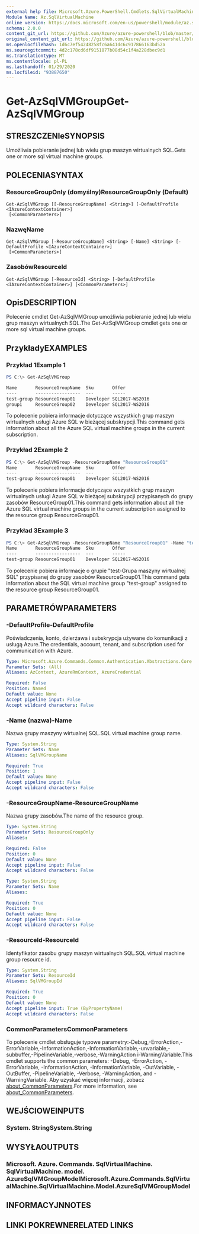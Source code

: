 ```yaml
---
external help file: Microsoft.Azure.PowerShell.Cmdlets.SqlVirtualMachine.dll-Help.xml
Module Name: Az.SqlVirtualMachine
online version: https://docs.microsoft.com/en-us/powershell/module/az.sqlvirtualmachine/get-azsqlvmgroup
schema: 2.0.0
content_git_url: https://github.com/Azure/azure-powershell/blob/master/src/SqlVirtualMachine/SqlVirtualMachine/help/Get-AzSqlVMGroup.md
original_content_git_url: https://github.com/Azure/azure-powershell/blob/master/src/SqlVirtualMachine/SqlVirtualMachine/help/Get-AzSqlVMGroup.md
ms.openlocfilehash: 1d6c7ef54248258fc6a641dc6c917866163bd52a
ms.sourcegitcommit: 4d2c178cd6df9151877b08d54c1f4a228dbec9d1
ms.translationtype: MT
ms.contentlocale: pl-PL
ms.lasthandoff: 01/29/2020
ms.locfileid: "93887650"
---
```

# <span data-ttu-id="0f59f-101">Get-AzSqlVMGroup</span><span class="sxs-lookup"><span data-stu-id="0f59f-101">Get-AzSqlVMGroup</span></span>

## <span data-ttu-id="0f59f-102">STRESZCZENIe</span><span class="sxs-lookup"><span data-stu-id="0f59f-102">SYNOPSIS</span></span>
<span data-ttu-id="0f59f-103">Umożliwia pobieranie jednej lub wielu grup maszyn wirtualnych SQL.</span><span class="sxs-lookup"><span data-stu-id="0f59f-103">Gets one or more sql virtual machine groups.</span></span>

## <span data-ttu-id="0f59f-104">POLECENIA</span><span class="sxs-lookup"><span data-stu-id="0f59f-104">SYNTAX</span></span>

### <span data-ttu-id="0f59f-105">ResourceGroupOnly (domyślny)</span><span class="sxs-lookup"><span data-stu-id="0f59f-105">ResourceGroupOnly (Default)</span></span>
```
Get-AzSqlVMGroup [[-ResourceGroupName] <String>] [-DefaultProfile <IAzureContextContainer>]
 [<CommonParameters>]
```

### <span data-ttu-id="0f59f-106">Nazwę</span><span class="sxs-lookup"><span data-stu-id="0f59f-106">Name</span></span>
```
Get-AzSqlVMGroup [-ResourceGroupName] <String> [-Name] <String> [-DefaultProfile <IAzureContextContainer>]
 [<CommonParameters>]
```

### <span data-ttu-id="0f59f-107">Zasobów</span><span class="sxs-lookup"><span data-stu-id="0f59f-107">ResourceId</span></span>
```
Get-AzSqlVMGroup [-ResourceId] <String> [-DefaultProfile <IAzureContextContainer>] [<CommonParameters>]
```

## <span data-ttu-id="0f59f-108">Opis</span><span class="sxs-lookup"><span data-stu-id="0f59f-108">DESCRIPTION</span></span>
<span data-ttu-id="0f59f-109">Polecenie cmdlet Get-AzSqlVMGroup umożliwia pobieranie jednej lub wielu grup maszyn wirtualnych SQL.</span><span class="sxs-lookup"><span data-stu-id="0f59f-109">The Get-AzSqlVMGroup cmdlet gets one or more sql virtual machine groups.</span></span>

## <span data-ttu-id="0f59f-110">Przykłady</span><span class="sxs-lookup"><span data-stu-id="0f59f-110">EXAMPLES</span></span>

### <span data-ttu-id="0f59f-111">Przykład 1</span><span class="sxs-lookup"><span data-stu-id="0f59f-111">Example 1</span></span>
```powershell
PS C:\> Get-AzSqlVMGroup

Name       ResourceGroupName  Sku       Offer
----       -----------------  ---       -----
test-group ResourceGroup01    Developer SQL2017-WS2016
group1     ResourceGroup02    Developer SQL2017-WS2016
```

<span data-ttu-id="0f59f-112">To polecenie pobiera informacje dotyczące wszystkich grup maszyn wirtualnych usługi Azure SQL w bieżącej subskrypcji.</span><span class="sxs-lookup"><span data-stu-id="0f59f-112">This command gets information about all the Azure SQL virtual machine groups in the current subscription.</span></span>

### <span data-ttu-id="0f59f-113">Przykład 2</span><span class="sxs-lookup"><span data-stu-id="0f59f-113">Example 2</span></span>
```powershell
PS C:\> Get-AzSqlVMGroup -ResourceGroupName "ResourceGroup01"
Name       ResourceGroupName  Sku       Offer
----       -----------------  ---       -----
test-group ResourceGroup01    Developer SQL2017-WS2016
```

<span data-ttu-id="0f59f-114">To polecenie pobiera informacje dotyczące wszystkich grup maszyn wirtualnych usługi Azure SQL w bieżącej subskrypcji przypisanych do grupy zasobów ResourceGroup01.</span><span class="sxs-lookup"><span data-stu-id="0f59f-114">This command gets information about all the Azure SQL virtual machine groups in the current subscription assigned to the resource group ResourceGroup01.</span></span>

### <span data-ttu-id="0f59f-115">Przykład 3</span><span class="sxs-lookup"><span data-stu-id="0f59f-115">Example 3</span></span>
```powershell
PS C:\> Get-AzSqlVMGroup -ResourceGroupName "ResourceGroup01" -Name "test-group"
Name       ResourceGroupName  Sku       Offer
----       -----------------  ---       -----
test-group ResourceGroup01    Developer SQL2017-WS2016
```

<span data-ttu-id="0f59f-116">To polecenie pobiera informacje o grupie "test-Grupa maszyny wirtualnej SQL" przypisanej do grupy zasobów ResourceGroup01.</span><span class="sxs-lookup"><span data-stu-id="0f59f-116">This command gets information about the SQL virtual machine group "test-group" assigned to the resource group ResourceGroup01.</span></span>

## <span data-ttu-id="0f59f-117">PARAMETRÓW</span><span class="sxs-lookup"><span data-stu-id="0f59f-117">PARAMETERS</span></span>

### <span data-ttu-id="0f59f-118">-DefaultProfile</span><span class="sxs-lookup"><span data-stu-id="0f59f-118">-DefaultProfile</span></span>
<span data-ttu-id="0f59f-119">Poświadczenia, konto, dzierżawa i subskrypcja używane do komunikacji z usługą Azure.</span><span class="sxs-lookup"><span data-stu-id="0f59f-119">The credentials, account, tenant, and subscription used for communication with Azure.</span></span>

```yaml
Type: Microsoft.Azure.Commands.Common.Authentication.Abstractions.Core.IAzureContextContainer
Parameter Sets: (All)
Aliases: AzContext, AzureRmContext, AzureCredential

Required: False
Position: Named
Default value: None
Accept pipeline input: False
Accept wildcard characters: False
```

### <span data-ttu-id="0f59f-120">-Name (nazwa)</span><span class="sxs-lookup"><span data-stu-id="0f59f-120">-Name</span></span>
<span data-ttu-id="0f59f-121">Nazwa grupy maszyny wirtualnej SQL.</span><span class="sxs-lookup"><span data-stu-id="0f59f-121">SQL virtual machine group name.</span></span>

```yaml
Type: System.String
Parameter Sets: Name
Aliases: SqlVMGroupName

Required: True
Position: 1
Default value: None
Accept pipeline input: False
Accept wildcard characters: False
```

### <span data-ttu-id="0f59f-122">-ResourceGroupName</span><span class="sxs-lookup"><span data-stu-id="0f59f-122">-ResourceGroupName</span></span>
<span data-ttu-id="0f59f-123">Nazwa grupy zasobów.</span><span class="sxs-lookup"><span data-stu-id="0f59f-123">The name of the resource group.</span></span>

```yaml
Type: System.String
Parameter Sets: ResourceGroupOnly
Aliases:

Required: False
Position: 0
Default value: None
Accept pipeline input: False
Accept wildcard characters: False
```

```yaml
Type: System.String
Parameter Sets: Name
Aliases:

Required: True
Position: 0
Default value: None
Accept pipeline input: False
Accept wildcard characters: False
```

### <span data-ttu-id="0f59f-124">-ResourceId</span><span class="sxs-lookup"><span data-stu-id="0f59f-124">-ResourceId</span></span>
<span data-ttu-id="0f59f-125">Identyfikator zasobu grupy maszyn wirtualnych SQL.</span><span class="sxs-lookup"><span data-stu-id="0f59f-125">SQL virtual machine group resource id.</span></span>

```yaml
Type: System.String
Parameter Sets: ResourceId
Aliases: SqlVMGroupId

Required: True
Position: 0
Default value: None
Accept pipeline input: True (ByPropertyName)
Accept wildcard characters: False
```

### <span data-ttu-id="0f59f-126">CommonParameters</span><span class="sxs-lookup"><span data-stu-id="0f59f-126">CommonParameters</span></span>
<span data-ttu-id="0f59f-127">To polecenie cmdlet obsługuje typowe parametry:-Debug,-ErrorAction,-ErrorVariable,-InformationAction,-InformationVariable,-unvariable,-subbuffer,-PipelineVariable,-verbose,-WarningAction i-WarningVariable.</span><span class="sxs-lookup"><span data-stu-id="0f59f-127">This cmdlet supports the common parameters: -Debug, -ErrorAction, -ErrorVariable, -InformationAction, -InformationVariable, -OutVariable, -OutBuffer, -PipelineVariable, -Verbose, -WarningAction, and -WarningVariable.</span></span> <span data-ttu-id="0f59f-128">Aby uzyskać więcej informacji, zobacz [about_CommonParameters](https://go.microsoft.com/fwlink/?LinkID=113216).</span><span class="sxs-lookup"><span data-stu-id="0f59f-128">For more information, see [about_CommonParameters](https://go.microsoft.com/fwlink/?LinkID=113216).</span></span>

## <span data-ttu-id="0f59f-129">WEJŚCIOWE</span><span class="sxs-lookup"><span data-stu-id="0f59f-129">INPUTS</span></span>

### <span data-ttu-id="0f59f-130">System. String</span><span class="sxs-lookup"><span data-stu-id="0f59f-130">System.String</span></span>

## <span data-ttu-id="0f59f-131">WYSYŁA</span><span class="sxs-lookup"><span data-stu-id="0f59f-131">OUTPUTS</span></span>

### <span data-ttu-id="0f59f-132">Microsoft. Azure. Commands. SqlVirtualMachine. SqlVirtualMachine. model. AzureSqlVMGroupModel</span><span class="sxs-lookup"><span data-stu-id="0f59f-132">Microsoft.Azure.Commands.SqlVirtualMachine.SqlVirtualMachine.Model.AzureSqlVMGroupModel</span></span>

## <span data-ttu-id="0f59f-133">INFORMACYJN</span><span class="sxs-lookup"><span data-stu-id="0f59f-133">NOTES</span></span>

## <span data-ttu-id="0f59f-134">LINKI POKREWNE</span><span class="sxs-lookup"><span data-stu-id="0f59f-134">RELATED LINKS</span></span>

